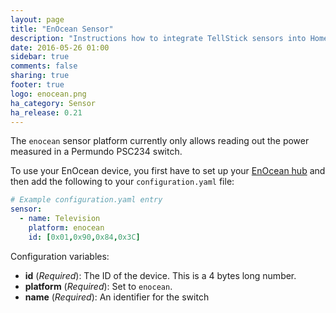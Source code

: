 ```yaml
---
layout: page
title: "EnOcean Sensor"
description: "Instructions how to integrate TellStick sensors into Home Assistant."
date: 2016-05-26 01:00
sidebar: true
comments: false
sharing: true
footer: true
logo: enocean.png
ha_category: Sensor
ha_release: 0.21
---
```



The `enocean` sensor platform currently only allows reading out the power measured in a Permundo PSC234 switch.

To use your EnOcean device, you first have to set up your [EnOcean hub](../enocean) and then add the following to your `configuration.yaml` file:

```yaml
# Example configuration.yaml entry
sensor:
  - name: Television
    platform: enocean
    id: [0x01,0x90,0x84,0x3C]
```

Configuration variables:

- **id** (*Required*): The ID of the device. This is a 4 bytes long number.
- **platform** (*Required*): Set to `enocean`.
- **name** (*Required*): An identifier for the switch
